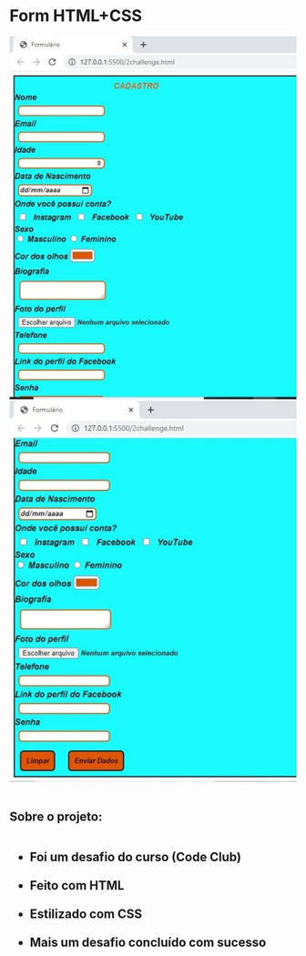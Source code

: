 # Form HTML+CSS

<img src="./assets/cadastro.1.jfif/" alt="Imagem-Formulário">

<img src="./assets/cadastro.2.jfif/" alt="Imagem-Formulário"> 
<br><br>


<h2> Sobre o projeto: 
<br><br>

<ul>
    <li> Foi um desafio do curso (Code Club)<br><br>
    <li> Feito com HTML <br><br>
    <li> Estilizado com CSS <br><br>
    <li>Mais um desafio concluído com sucesso